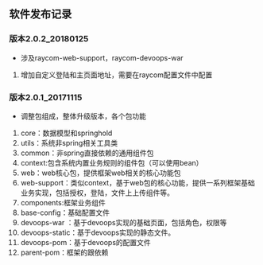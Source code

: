## 软件发布记录
### 版本2.0.2_20180125
 - 涉及raycom-web-support，raycom-devoops-war
 1. 增加自定义登陆和主页面地址，需要在raycom配置文件中配置

### 版本2.0.1_20171115

- 调整包组成，整体升级版本，各个包功能

 1. core：数据模型和springhold
 2. utils：系统非spring相关工具类
 3. common：非spring直接依赖的通用组件包
 4. context:包含系统内置业务规则的组件包（可以使用bean）
 5. web：web核心包，提供框架web相关的核心功能包
 6. web-support：类似context，基于web包的核心功能，提供一系列框架基础业务实现，包括授权，登陆，文件上上传组件等。
 7. components:框架业务组件
 8. base-config：基础配置文件
 9. devoops-war ：基于devoops实现的基础页面，包括角色，权限等
 10. devoops-static：基于devoops实现的静态文件。
 11. devoops-pom：基于devoops的配置文件
 12. parent-pom：框架的跟依赖 

